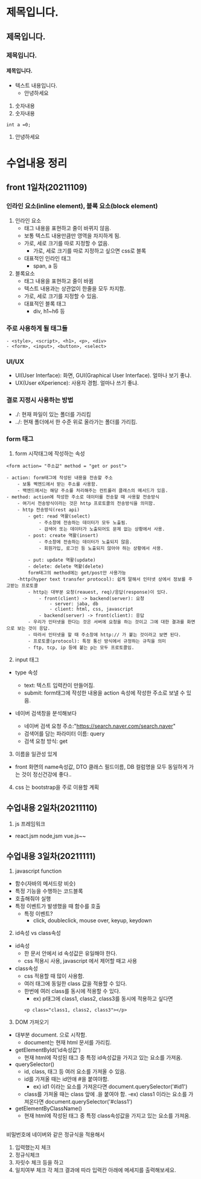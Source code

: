 # 제목입니다.
## 제목입니다.
### 제목입니다.
#### 제목입니다.
- 텍스트 내용입니다.
    - 안녕하세요
1. 숫자내용
1. 숫자내용
```
int a =0;
```
1. 안녕하세요


# 수업내용 정리
## front 1일차(20211109)
### 인라인 요소(inline element), 블록 요소(block element)
1. 인라인 요소
    - 태그 내용을 표현하고 줄이 바뀌지 않음.
    - 보통 텍스트 내용만큼만 영역을 차지하게 됨.
    - 가로, 세로 크기를 따로 지정할 수 없음.
        - 가로, 세로 크기를 따로 지정하고 싶으면 css로 블록
    - 대표적인 인라인 태그
        - span, a 등
2. 블록요소
    - 태그 내용을 표현하고 줄이 바뀜
    - 텍스트 내용과는 상관없이 한줄을 모두 차지함.
    - 가로, 세로 크기를 지정할 수 있음.
    - 대표적인 블록 태그
        - div, h1~h6 등
### 주로 사용하게 될 태그들
```
- <style>, <script>, <h1>, <p>, <div>
- <form>, <input>, <button>, <select>
```

### UI/UX
- UI(User Interface): 화면, GUI(Graphical User Interface). 얼마나 보기 좋냐.
- UX(User eXperience): 사용자 경험. 얼마나 쓰기 좋냐.

### 결로 지정시 사용하는 방법
- ./: 현재 파일이 있는 폴더를 가리킴
- ../: 현재 폴더에서 한 수준 위로 올라가는 폴더를 가리킴.

### form 태그
1. form 시작태그에 작성하는 속성
```
<form action= "주소값" method = "get or post">
```
    - action: form태그에 작성된 내용을 전송할 주소
        - 보통 벡엔드에서 받는 주소를 사용함.
        - 백엔드에서는 해당 주소를 처리해주는 컨트롤러 클래스의 메서드가 있음.
    - method: action에 작성한 주소로 데이터를 전송할 때 사용할 전송방식
        - 여기서 전송방식이라는 것은 http 프로토콜의 전송방식을 의미함.
        - http 전송방식(rest api)
            - get: read 역활(select)
                - 주소창에 전송하는 데이터가 모두 노출됨.
                - 검색어 또는 데이터가 노출되어도 문제 없는 상황에서 사용.
            - post: create 역활(insert)
                - 주소창에 전송하는 데이터가 노출되지 않음.
                - 회원가입, 로그인 등 노출되지 않아야 하는 상황에서 사용.

            - put: update 역활(update)
            - delete: delete 역활(delete)
            form태그의 method에는 get/post만 사용가능
        -http(hyper text transfer protocol): 쉽게 말해서 인터넷 상에서 정보를 주고받는 프로토콜
            - http는 대부분 요청(reauest, req)/응답(response)이 있다.
                - front(client) -> backend(server): 요청
                    - server: jaba, db
                    - client: html, css, javascript
                - backend(server) -> front(client): 응답
            - 우리가 인터넷을 한다는 것은 서버에 요청을 하는 것이고 그에 대한 결과를 화면으로 보는 것이 응답.
            - 따라서 인터넷을 할 때 주소창에 http:// 가 붙는 것이라고 보면 된다.
            - 프로토콜(protocol): 특정 통신 방식에서 규정하는 규칙을 의미
            - ftp, tcp, ip 등에 붙는 p는 모두 프로토콜임.

2. input 태그
- type 속성
    - text: 텍스트 입력칸이 만들어짐.
    - submit: form태그에 작성한 내용을 action 속성에 작성한 주소로 보낼 수 있음.

- 네이버 검색창을 분석해보다
    - 네이버 검색 요청 주소:"https://search.naver.com/search.naver"
    - 검색어를 담는 파라미터 이름: query
    - 검색 요청 방식: get

3. 이름을 일관성 있게
- front 화면의 name속성값, DTO 클래스 필드이름, DB 컬럼명을 모두 동일하게 가는 것이 정신건강에 좋다..

4. css 는 bootstrap을 주로 이용할 계획

## 수업내용 2일차(20211110)
1. js 프레임워크

- react.jsm node,jsm vue.js~~

## 수업내용 3일차(20211111)
1. javascript function
- 함수(자바의 메서드랑 비슷)
- 특정 기능을 수행하는 코드블록
- 호출해줘야  실행
- 특정 이벤트가 발생했을 때 함수를 호출
    - 특정 이벤트?
        - click, doubleclick, mouse over, keyup, keydown

2. id속성 vs class속성
- id속성
    - 한 문서 안에서 id 속성값은 유일해야 한다.
    - css 적용시 사용, javascript 에서 제어할 때고 사용
- class속성
    - css 적용할 때 많이 사용함.
    - 여러 태그에 동일한 class 값을 적용할 수 있다.
    - 한번에 여러 class를 동시에 적용할 수 있다.
        - ex) p태그에 class1, class2, class3를 동시에 적용하고 싶다면
        ```
        <p class="class1, class2, class3"></p>

3. DOM 가져오기
- 대부분 document. 으로 시작함.
    - document는 현재 html 문서를 가리킴.
- getElementById('id속성값')
    - 현재 html에 작성된 태그 중 특정 id속성값을 가지고 있는 요소를 가져옴.
- querySelector()
    - id, class, 태그 등 여러 요소를 가져올 수 있음.
    - id를 가져올 때는 id안애 #을 붙여야함.
        - ex) id1 이라는 요소를 가져온다면 document.querySelector('#id1')
    - class를 가져올 때는 class 앞에 .을 붙여야 함.
        -ex) class1 이라는 요소를 가져온다면 document.querySelector('#class1')
- getElementByClassName()
    - 현재 html에 작성된 태그 중 특정 class속성값을 가지고 있는 요소를 가져옴.

##
비밀번호에 네이버와 같은 정규식을 적용해서
1. 입력했는지 체크
2. 정규식체크
3. 자릿수 체크 등을 하고
4. 일치여부 체크
각 체크 결과에 따라 입력칸 아래에 메세지를 출력해보세요.